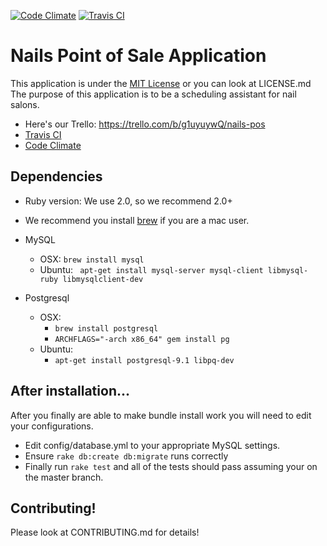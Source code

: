 [![Code Climate](https://codeclimate.com/github/RyanDawkins/nails-pos/badges/gpa.svg)](https://codeclimate.com/github/RyanDawkins/nails-pos)
[![Travis CI](https://travis-ci.org/RyanDawkins/nails-pos.svg?branch=master)](https://travis-ci.org/RyanDawkins/nails-pos)

# Nails Point of Sale Application
This application is under the [MIT License](http://opensource.org/licenses/MIT) or you can look at LICENSE.md
The purpose of this application is to be a scheduling assistant for nail salons.

  * Here's our Trello: https://trello.com/b/g1uyuywQ/nails-pos
  * [Travis CI](https://travis-ci.org/RyanDawkins/nails-pos)
  * [Code Climate](https://codeclimate.com/github/RyanDawkins/nails-pos)

## Dependencies
  * Ruby version: We use 2.0, so we recommend 2.0+
  * We recommend you install [brew](http://brew.sh) if you are a mac user.
  * MySQL
    * OSX: ``` brew install mysql ```
    * Ubuntu: ``` apt-get install mysql-server mysql-client libmysql-ruby libmysqlclient-dev```

  * Postgresql
    * OSX:
      * ``` brew install postgresql ```
      * ``` ARCHFLAGS="-arch x86_64" gem install pg ```
    * Ubuntu:
      * ``` apt-get install postgresql-9.1 libpq-dev ```

## After installation...
After you finally are able to make bundle install work you will need to edit your configurations.
  * Edit config/database.yml to your appropriate MySQL settings.
  * Ensure ``` rake db:create db:migrate ``` runs correctly
  * Finally run ``` rake test ``` and all of the tests should pass assuming your on the master branch.

## Contributing!
Please look at CONTRIBUTING.md for details!
